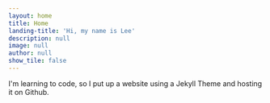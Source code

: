 ```yaml
---
layout: home
title: Home
landing-title: 'Hi, my name is Lee'
description: null
image: null
author: null
show_tile: false
---
```


I'm learning to code, so I put up a website using a Jekyll Theme and hosting it on Github.
